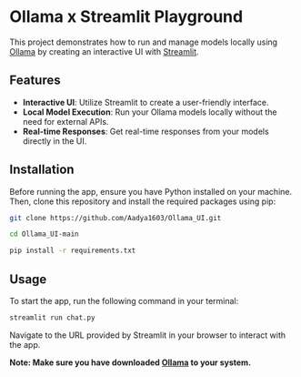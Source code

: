 #  Ollama x Streamlit Playground

This project demonstrates how to run and manage models locally using [Ollama](https://ollama.com/) by creating an interactive UI with [Streamlit](https://streamlit.io).



## Features

- **Interactive UI**: Utilize Streamlit to create a user-friendly interface.
- **Local Model Execution**: Run your Ollama models locally without the need for external APIs.
- **Real-time Responses**: Get real-time responses from your models directly in the UI.

## Installation

Before running the app, ensure you have Python installed on your machine. Then, clone this repository and install the required packages using pip:

```bash
git clone https://github.com/Aadya1603/Ollama_UI.git
```

```bash
cd Ollama_UI-main
```

```bash
pip install -r requirements.txt
```

## Usage

To start the app, run the following command in your terminal:

```bash
streamlit run chat.py
```

Navigate to the URL provided by Streamlit in your browser to interact with the app.

**Note: Make sure you have downloaded [Ollama](https://ollama.com/) to your system.**




